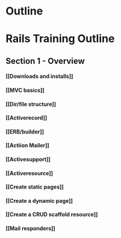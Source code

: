 # Outline

# Rails Training Outline

## Section 1 - Overview
#### [[Downloads and installs]]

#### [[MVC basics]]

#### [[Dir/file structure]]

#### [[Activerecord]]

#### [[ERB/builder]]

#### [[Actiion Mailer]]

#### [[Activesupport]]

#### [[Activeresource]]

#### [[Create static pages]]

#### [[Create a dynamic page]]

#### [[Create a CRUD scaffold resource]]

#### [[Mail responders]]